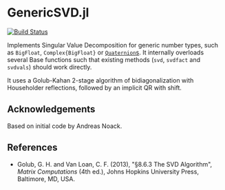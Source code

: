 # GenericSVD.jl

[![Build Status](https://travis-ci.org/simonbyrne/GenericSVD.jl.svg?branch=master)](https://travis-ci.org/simonbyrne/GenericSVD.jl)

Implements Singular Value Decomposition for generic number types, such as `BigFloat`, `Complex{BigFloat}` or [`Quaternion`s](https://github.com/JuliaGeometry/Quaternions.jl). It internally overloads several Base functions such that existing methods (`svd`, `svdfact` and `svdvals`) should work directly.

It uses a Golub-Kahan 2-stage algorithm of bidiagonalization with Householder reflections, followed by an implicit QR with shift.

## Acknowledgements

Based on initial code by Andreas Noack.

## References

* Golub, G. H. and Van Loan, C. F. (2013), "§8.6.3 The SVD Algorithm", *Matrix Computations* (4th ed.), Johns Hopkins University Press, Baltimore, MD, USA.
